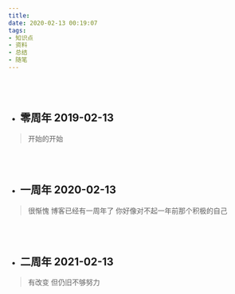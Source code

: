 ```yaml
---
title: 
date: 2020-02-13 00:19:07
tags:
- 知识点
- 资料 
- 总结
- 随笔
---
```


<br>
<br>

- ## 零周年  2019-02-13
> 开始的开始

<br>
<br>

- ## 一周年  2020-02-13
> 很惭愧 博客已经有一周年了 
> 你好像对不起一年前那个积极的自己

<br>
<br>

- ## 二周年  2021-02-13
> 有改变 但仍旧不够努力

